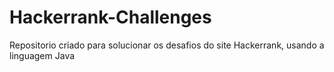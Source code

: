 # Hackerrank-Challenges
 Repositorio criado para solucionar os desafios do site Hackerrank, usando a linguagem Java
